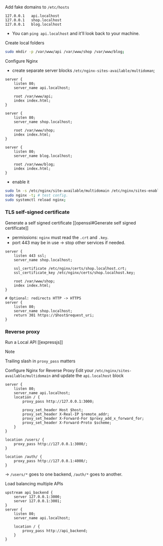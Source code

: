 

Add fake domains to `/etc/hosts`
```
127.0.0.1   api.localhost
127.0.0.1   shop.localhost
127.0.0.1   blog.localhost
```
- You can `ping api.localhost` and it'll look back to your machine.

Create local folders
```bash
sudo mkdir -p /var/www/api /var/www/shop /var/www/blog;
```

Configure Nginx
- create separate server blocks `/etc/nginx-sites-available/multidoman`;

```nginx
server {
    listen 80;
    server_name api.localhost;

    root /var/www/api;
    index index.html;
}

server {
    listen 80;
    server_name shop.localhost;

    root /var/www/shop;
    index index.html;
}

server {
    listen 80;
    server_name blog.localhost;

    root /var/www/blog;
    index index.html;
}
```

- enable it
```bash
sudo ln -s /etc/nginx/site-available/multidomain /etc/nginx/sites-enable;
sudo nginx -t; # test config.
sudo systemctl reload nginx;
```


### TLS self-signed certificate

Generate a self signed certificate [[openssl#Generate self signed certificate]]
- permissions: `nginx` must read the `.crt` and `.key`.
- port 443 may be in use -> stop other services if needed.

```nginx
server {
	listen 443 ssl;
	server_name shop.localhost;
	
	ssl_certificate /etc/nginx/certs/shop.localhost.crt;
	ssl_certificate_key /etc/nginx/certs/shop.localhost.key;
	
	root /var/www/shop;
	index index.html;
}

# Optional: redirects HTTP -> HTTPS
server {
	listen 80;
	server_name shop.localhost;
	return 301 https://$host$request_uri;
}
```

### Reverse proxy

Run a Local API [[expressjs]]

> [!NOTE]
> Trailing slash in `proxy_pass` matters

Configure Nginx for Reverse Proxy
Edit your `/etc/nginx/sites-available/multidomain` and update the `api.localhost` block
```nginx
server {
	listen 80;
	server_name api.localhost;
	location / {
		proxy_pass http://127.0.0.1:3000;
		
		proxy_set_header Host $host;
		proxy_set_header X-Real-IP $remote_addr;
		proxy_set_header X-Forward-For $proxy_add_x_forward_for;
		proxy_set_header X-Forward-Proto $scheme;
	}
}
```
```nginx
location /users/ {
	proxy_pass http://127.0.0.1:3000/;
}

location /auth/ {
	proxy_pass http://127.0.0.1:4000/;
}
```
-> `/users/*` goes to one backend, `/auth/*` goes to another.

Load balancing multiple APIs

```nginx
upstream api_backend {
	server 127.0.0.1:3000;
	server 127.0.0.1:3001;
}
server {
	listen 80;
	server_name api.localhost;
	
	location / {
		proxy_pass http://api_backend;
	}
}
```